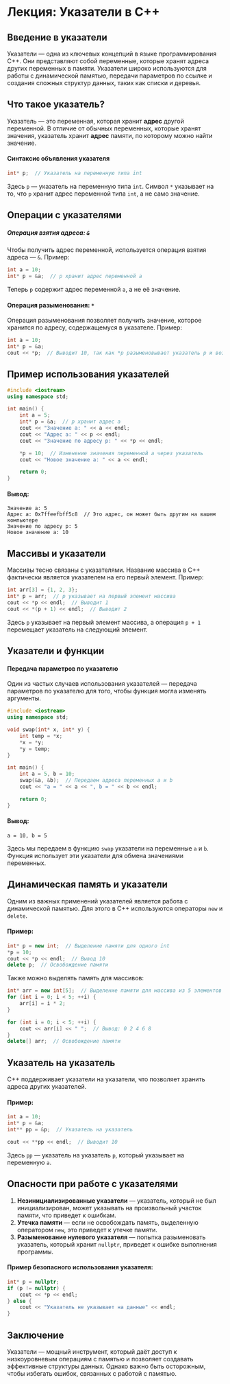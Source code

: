 # Лекция: Указатели в C++

## Введение в указатели
Указатели — одна из ключевых концепций в языке программирования C++. Они представляют собой переменные, которые хранят адреса других переменных в памяти. Указатели широко используются для работы с динамической памятью, передачи параметров по ссылке и создания сложных структур данных, таких как списки и деревья.

## Что такое указатель?
Указатель — это переменная, которая хранит **адрес** другой переменной. В отличие от обычных переменных, которые хранят значения, указатель хранит **адрес** памяти, по которому можно найти значение.

#### Синтаксис объявления указателя
```cpp
int* p;  // Указатель на переменную типа int
```
Здесь `p` — указатель на переменную типа `int`. Символ `*` указывает на то, что `p` хранит адрес переменной типа `int`, а не само значение.

## Операции с указателями

##### Операция взятия адреса: `&`
Чтобы получить адрес переменной, используется операция взятия адреса — `&`. Пример:
```cpp
int a = 10;
int* p = &a;  // p хранит адрес переменной a
```
Теперь `p` содержит адрес переменной `a`, а не её значение.

#### Операция разыменования: `*`
Операция разыменования позволяет получить значение, которое хранится по адресу, содержащемуся в указателе. Пример:
```cpp
int a = 10;
int* p = &a;
cout << *p;  // Выводит 10, так как *p разыменовывает указатель p и возвращает значение переменной a
```

## Пример использования указателей
```cpp
#include <iostream>
using namespace std;

int main() {
    int a = 5;
    int* p = &a;  // p хранит адрес a
    cout << "Значение a: " << a << endl;
    cout << "Адрес a: " << p << endl;
    cout << "Значение по адресу p: " << *p << endl;

    *p = 10;  // Изменение значения переменной a через указатель
    cout << "Новое значение a: " << a << endl;

    return 0;
}
```

#### Вывод:
```
Значение a: 5
Адрес a: 0x7ffeefbff5c8  // Это адрес, он может быть другим на вашем компьютере
Значение по адресу p: 5
Новое значение a: 10
```

## Массивы и указатели
Массивы тесно связаны с указателями. Название массива в C++ фактически является указателем на его первый элемент. Пример:
```cpp
int arr[3] = {1, 2, 3};
int* p = arr;  // p указывает на первый элемент массива
cout << *p << endl;  // Выводит 1
cout << *(p + 1) << endl;  // Выводит 2
```
Здесь `p` указывает на первый элемент массива, а операция `p + 1` перемещает указатель на следующий элемент.

## Указатели и функции

#### Передача параметров по указателю
Один из частых случаев использования указателей — передача параметров по указателю для того, чтобы функция могла изменять аргументы.
```cpp
#include <iostream>
using namespace std;

void swap(int* x, int* y) {
    int temp = *x;
    *x = *y;
    *y = temp;
}

int main() {
    int a = 5, b = 10;
    swap(&a, &b);  // Передаем адреса переменных a и b
    cout << "a = " << a << ", b = " << b << endl;

    return 0;
}
```
#### Вывод:
```
a = 10, b = 5
```

Здесь мы передаем в функцию `swap` указатели на переменные `a` и `b`. Функция использует эти указатели для обмена значениями переменных.

## Динамическая память и указатели

Одним из важных применений указателей является работа с динамической памятью. Для этого в C++ используются операторы `new` и `delete`.

#### Пример:
```cpp
int* p = new int;  // Выделение памяти для одного int
*p = 10;
cout << *p << endl;  // Вывод 10
delete p;  // Освобождение памяти
```

Также можно выделять память для массивов:
```cpp
int* arr = new int[5];  // Выделение памяти для массива из 5 элементов
for (int i = 0; i < 5; ++i) {
    arr[i] = i * 2;
}

for (int i = 0; i < 5; ++i) {
    cout << arr[i] << " ";  // Вывод: 0 2 4 6 8
}
delete[] arr;  // Освобождение памяти
```

## Указатель на указатель
C++ поддерживает указатели на указатели, что позволяет хранить адреса других указателей.

#### Пример:
```cpp
int a = 10;
int* p = &a;
int** pp = &p;  // Указатель на указатель

cout << **pp << endl;  // Выводит 10
```

Здесь `pp` — указатель на указатель `p`, который указывает на переменную `a`.

## Опасности при работе с указателями

1. **Незинициализированные указатели** — указатель, который не был инициализирован, может указывать на произвольный участок памяти, что приведет к ошибкам.
2. **Утечка памяти** — если не освобождать память, выделенную оператором `new`, это приведет к утечке памяти.
3. **Разыменование нулевого указателя** — попытка разыменовать указатель, который хранит `nullptr`, приведет к ошибке выполнения программы.

#### Пример безопасного использования указателя:
```cpp
int* p = nullptr;
if (p != nullptr) {
    cout << *p << endl;
} else {
    cout << "Указатель не указывает на данные" << endl;
}
```

## Заключение
Указатели — мощный инструмент, который даёт доступ к низкоуровневым операциям с памятью и позволяет создавать эффективные структуры данных. Однако важно быть осторожным, чтобы избегать ошибок, связанных с работой с памятью.